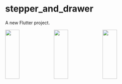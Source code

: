 # stepper_and_drawer

A new Flutter project.

<p>
<img src="https://user-images.githubusercontent.com/119872080/236206883-62730623-fc72-479e-93c1-a095f469eea0.png" height="20%" width="30%" >
<img src="https://user-images.githubusercontent.com/119872080/236206889-36f44e9a-faa6-4b71-bfdb-3f3f6c72e349.png" height="20%" width="30%" >
<img src="https://user-images.githubusercontent.com/119872080/236206897-c8fa4da8-6a71-4eaa-911b-0330fc80d855.png" height="20%" width="30%" >
</p>
